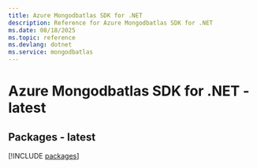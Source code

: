```yaml
---
title: Azure Mongodbatlas SDK for .NET
description: Reference for Azure Mongodbatlas SDK for .NET
ms.date: 08/18/2025
ms.topic: reference
ms.devlang: dotnet
ms.service: mongodbatlas
---
```

# Azure Mongodbatlas SDK for .NET - latest
## Packages - latest
[!INCLUDE [packages](mongodbatlas-index.md)]